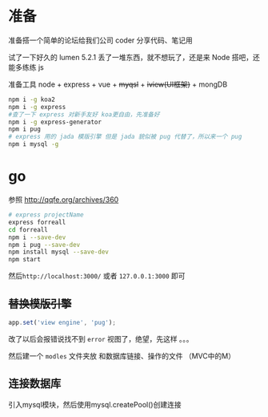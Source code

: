 # 准备
准备搭一个简单的论坛给我们公司 coder 分享代码、笔记用


试了一下好久的 lumen 5.2.1 丢了一堆东西，就不想玩了，还是来 Node 搭吧，还能多练练 js


准备工具 node + express + vue + ~~myqsl~~ + ~~iview(UI框架)~~ + mongDB

```bash
npm i -g koa2
npm i -g express
#查了一下 express 对新手友好 koa更自由，先准备好
npm i -g express-generator
npm i pug
# express 用的 jada 模版引擎 但是 jada 貌似被 pug 代替了，所以来一个 pug
npm i mysql -g
```

# go
参照 http://qqfe.org/archives/360

```bash
# express projectName
express forreall
cd forreall
npm i --save-dev
npm i pug --save-dev
npm install mysql --save-dev
npm start
```

然后` http://localhost:3000/ ` 或者 `127.0.0.1:3000` 即可


 ## ~~替换模版引擎~~
```javascript
app.set('view engine', 'pug');
```
改了以后会报错说找不到 `error` 视图了，绝望，先这样 。。。


然后建一个 `modles` 文件夹放 和数据库链接、操作的文件 （MVC中的M）

## 连接数据库
引入mysql模块，然后使用mysql.createPool()创建连接